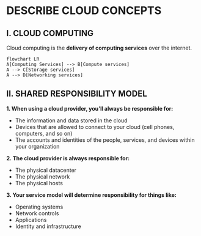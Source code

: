 # DESCRIBE CLOUD CONCEPTS

## I. CLOUD COMPUTING

Cloud computing is the **delivery of computing services** over the internet.

```mermaid
flowchart LR
A[Computing Services] --> B[Compute services]
A --> C[Storage services]
A --> D[Networking services]

```

## II. SHARED RESPONSIBILITY MODEL

**1. When using a cloud provider, you’ll always be responsible for:**

- The information and data stored in the cloud
- Devices that are allowed to connect to your cloud (cell phones, computers, and so on)
- The accounts and identities of the people, services, and devices within your organization

**2. The cloud provider is always responsible for:**

- The physical datacenter
- The physical network
- The physical hosts

**3. Your service model will determine responsibility for things like:**

- Operating systems
- Network controls
- Applications
- Identity and infrastructure
